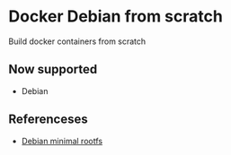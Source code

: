 # Docker Debian from scratch
Build docker containers from scratch

## Now supported
- Debian

## Referenceses
- [Debian minimal rootfs](https://akhileshmoghe.github.io/_post/linux/debian_minimal_rootfs)